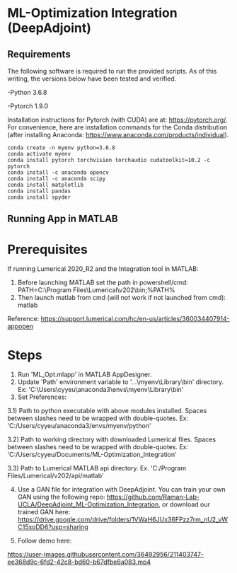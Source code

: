 # ML-Optimization Integration (DeepAdjoint)

## Requirements
The following software is required to run the provided scripts. As of this writing, the versions below have been tested and verified.

-Python 3.6.8

-Pytorch 1.9.0


Installation instructions for Pytorch (with CUDA) are at: https://pytorch.org/. For convenience, here are installation commands for the Conda distribution (after installing Anaconda: https://www.anaconda.com/products/individual).

```
conda create -n myenv python=3.6.8
conda activate myenv
conda install pytorch torchvision torchaudio cudatoolkit=10.2 -c pytorch
conda install -c anaconda opencv
conda install -c anaconda scipy
conda install matplotlib
conda install pandas
conda install spyder
```

## Running App in MATLAB
# Prerequisites
If running Lumerical 2020_R2 and the Integration tool in MATLAB:
1) Before launching MATLAB set the path in powershell/cmd: PATH=C:\Program Files\Lumerical\v202\bin;%PATH%
2) Then launch matlab from cmd (will not work if not launched from cmd): matlab

Reference: https://support.lumerical.com/hc/en-us/articles/360034407914-appopen

# Steps
1) Run 'ML_Opt.mlapp' in MATLAB AppDesigner.
2) Update 'Path' environment variable to '...\myenv\Library\bin' directory. Ex: 'C:\Users\cyyeu\anaconda3\envs\myenv\Library\bin'
3) Set Preferences:

3.1) Path to python executable with above modules installed. Spaces between slashes need to be wrapped with double-quotes. Ex: 'C:/Users/cyyeu/anaconda3/envs/myenv/python'

3.2) Path to working directory with downloaded Lumerical files. Spaces between slashes need to be wrapped with double-quotes. Ex: 'C:/Users/cyyeu/Documents/ML-Optimization_Integration'

3.3) Path to Lumerical MATLAB api directory. Ex. 'C:/Program Files/Lumerical/v202/api/matlab'

4) Use a GAN file for integration with DeepAdjoint. You can train your own GAN using the following repo: https://github.com/Raman-Lab-UCLA/DeepAdjoint_ML-Optimization_Integration, or download our trained GAN here: https://drive.google.com/drive/folders/1VWaH6JUx36FPzz7rm_nU2_vWC15xoDD6?usp=sharing

5) Follow demo here:

https://user-images.githubusercontent.com/36492956/211403747-ee368d9c-6fd2-42c8-bd60-b67dfbe6a083.mp4
